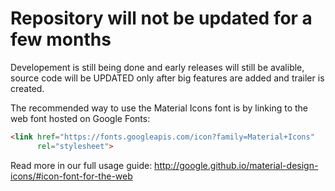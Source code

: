 # Repository will not be updated for a few months
Developement is still being done and early releases will still be avalible, source code will be UPDATED only after big features are added and trailer is created. 

The recommended way to use the Material Icons font is by linking to the web font hosted on Google Fonts:

```html
<link href="https://fonts.googleapis.com/icon?family=Material+Icons"
      rel="stylesheet">
```

Read more in our full usage guide:
http://google.github.io/material-design-icons/#icon-font-for-the-web
